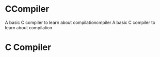 # CCompiler
A basic C compiler to learn about compilationompiler
A basic C compiler to learn about compilation

# C Compiler